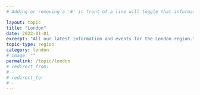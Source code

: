 ```yaml
---
# Adding or removing a '#' in front of a line will toggle that information off and on from being processed. 

layout: topic
title: "London"
date: 2022-01-01
excerpt: "All our latest information and events for the London region."
topic-type: region
category: london
# image: ""
permalink: /topic/london
# redirect_from: 
# - 
# redirect_to: 
# - 
---
```


